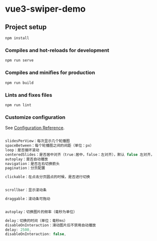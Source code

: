 # vue3-swiper-demo

## Project setup

```
npm install
```

### Compiles and hot-reloads for development

```
npm run serve
```

### Compiles and minifies for production

```
npm run build
```

### Lints and fixes files

```
npm run lint
```

### Customize configuration

See [Configuration Reference](https://cli.vuejs.org/config/).

```js

slidesPerView：每次显示几个轮播图
spaceBetween：每个轮播图之间的间距（单位：px）
loop：是否循环滚动
centeredSlides：是否居中对齐（true:居中，false：左对齐），默认 false 左对齐，
autoplay：是否自动播放
navigation：是否左右切换箭头
pagination：分页配置

clickable：在点击分页圆点的时候，是否进行切换


scrollbar：显示滚动条

draggable：滚动条可拖动


autoplay：切换图片的频率（毫秒为单位）

delay：切换的时间（单位：毫秒ms）
disableOnInteraction：滑动图片后不禁用自动播放
delay: 2500,
disableOnInteraction: false,

```
